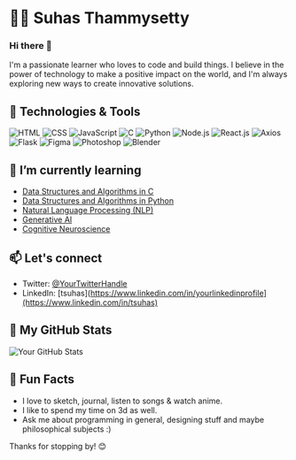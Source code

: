 # 👨‍💻 Suhas Thammysetty

### Hi there 👋

I'm a passionate learner who loves to code and build things. I believe in the power of technology to make a positive impact on the world, and I'm always exploring new ways to create innovative solutions.

## 🔧 Technologies & Tools

![HTML](https://img.shields.io/badge/-HTML-333333?style=flat&logo=html5)
![CSS](https://img.shields.io/badge/-CSS-333333?style=flat&logo=css3)
![JavaScript](https://img.shields.io/badge/-JavaScript-333333?style=flat&logo=javascript)
![C](https://img.shields.io/badge/-C-333333?style=flat&logo=c)
![Python](https://img.shields.io/badge/-Python-333333?style=flat&logo=python)
![Node.js](https://img.shields.io/badge/-Node.js-333333?style=flat&logo=node.js)
![React.js](https://img.shields.io/badge/-React.js-333333?style=flat&logo=react)
![Axios](https://img.shields.io/badge/-Axios-333333?style=flat&logo=axios)
![Flask](https://img.shields.io/badge/-Flask-333333?style=flat&logo=flask)
![Figma](https://img.shields.io/badge/-Figma-333333?style=flat&logo=figma)
![Photoshop](https://img.shields.io/badge/-Photoshop-333333?style=flat&logo=adobe-photoshop)
![Blender](https://img.shields.io/badge/-Blender-333333?style=flat&logo=blender)

## 🌱 I’m currently learning

- [Data Structures and Algorithms in C](https://www.geeksforgeeks.org/courses/c-Programming-basic-to-advanced)
- [Data Structures and Algorithms in Python](https://www.geeksforgeeks.org/python-data-structures-and-algorithms/)
- [Natural Language Processing (NLP)](https://www.deeplearning.ai/resources/natural-language-processing/)
- [Generative AI](https://www.nvidia.com/en-us/glossary/data-science/generative-ai/)
- [Cognitive Neuroscience](https://e-catalogue.jhu.edu/course-descriptions/neuroscience/)

## 📫 Let's connect

- Twitter: [@YourTwitterHandle](https://twitter.com/YourTwitterHandle)
- LinkedIn: [tsuhas](https://www.linkedin.com/in/yourlinkedinprofile](https://www.linkedin.com/in/tsuhas)

## 🚀 My GitHub Stats

![Your GitHub Stats](https://github-readme-stats.vercel.app/api?username=heysuhas&show_icons=true&count_private=true&hide=contribs,prs&theme=radical)

## 🎉 Fun Facts

- I love to sketch, journal, listen to songs & watch anime.
- I like to spend my time on 3d as well.
- Ask me about programming in general, designing stuff and maybe philosophical subjects :)

Thanks for stopping by! 😊

